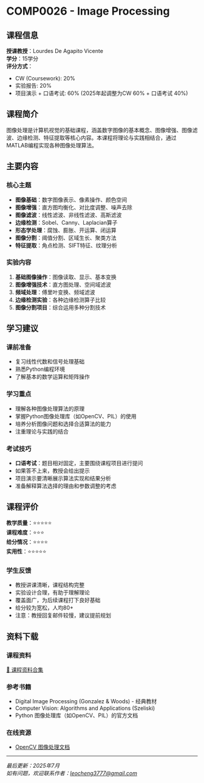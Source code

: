 # COMP0026 - Image Processing

## 课程信息

**授课教授**：Lourdes De Agapito Vicente  
**学分**：15学分  
**评分方式**：
- CW (Coursework): 20%
- 实验报告: 20% 
- 项目演示 + 口语考试: 60% (2025年起调整为CW 60% + 口语考试 40%)

## 课程简介

图像处理是计算机视觉的基础课程，涵盖数字图像的基本概念、图像增强、图像滤波、边缘检测、特征提取等核心内容。本课程将理论与实践相结合，通过MATLAB编程实现各种图像处理算法。

## 主要内容

### 核心主题
- **图像基础**：数字图像表示、像素操作、颜色空间
- **图像增强**：直方图均衡化、对比度调整、噪声去除
- **图像滤波**：线性滤波、非线性滤波、高斯滤波
- **边缘检测**：Sobel、Canny、Laplacian算子
- **形态学处理**：腐蚀、膨胀、开运算、闭运算
- **图像分割**：阈值分割、区域生长、聚类方法
- **特征提取**：角点检测、SIFT特征、纹理分析

### 实验内容
1. **基础图像操作**：图像读取、显示、基本变换
2. **图像增强技术**：直方图处理、空间域滤波
3. **频域处理**：傅里叶变换、频域滤波
4. **边缘检测实验**：各种边缘检测算子比较
5. **图像分割项目**：综合运用多种分割技术

## 学习建议

### 课前准备
- 复习线性代数和信号处理基础
- 熟悉Python编程环境
- 了解基本的数学运算和矩阵操作

### 学习重点
- 理解各种图像处理算法的原理
- 掌握Python图像处理库（如OpenCV、PIL）的使用
- 培养分析图像问题和选择合适算法的能力
- 注重理论与实践的结合

### 考试技巧
- **口语考试**：题目相对固定，主要围绕课程项目进行提问
- 如果答不上来，教授会给出提示
- 项目演示要清晰展示算法实现和结果分析
- 准备解释算法选择的理由和参数调整的考虑

## 课程评价

**教学质量**：⭐⭐⭐⭐⭐  
**课程难度**：⭐⭐⭐  
**给分情况**：⭐⭐⭐⭐  
**实用性**：⭐⭐⭐⭐⭐

### 学生反馈
- 教授讲课清晰，课程结构完整
- 实验设计合理，有助于理解理论
- 覆盖面广，为后续课程打下良好基础
- 给分较为宽松，人均80+
- 注意：教授回复邮件较慢，建议提前规划

## 资料下载

### 课程资料
[📖 课程资料合集](https://github.com/LeonardoC37/ucl-cgvi-website/tree/main/materials/COMP0026)

### 参考书籍
- Digital Image Processing (Gonzalez & Woods) - 经典教材
- Computer Vision: Algorithms and Applications (Szeliski)
- Python 图像处理库（如OpenCV、PIL）的官方文档

### 在线资源
- [OpenCV 图像处理文档](https://docs.opencv.org/4.x/d2/d96/tutorial_py_table_of_contents_imgproc.html)

---

*最后更新：2025年7月*  
*如有问题，欢迎联系作者：leocheng3777@gmail.com*